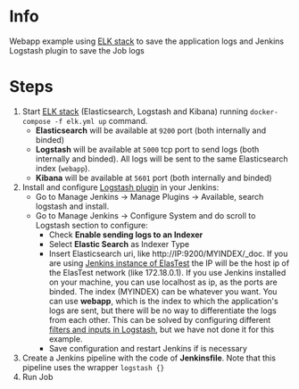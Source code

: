 Info
=====

Webapp example using [ELK stack](https://www.elastic.co/elk-stack) to save the application logs and Jenkins Logstash plugin to save the Job logs

Steps
=====

1. Start [ELK stack](https://www.elastic.co/elk-stack) (Elasticsearch, Logstash and Kibana) running `docker-compose -f elk.yml up` command.
	- **Elasticsearch** will be available at `9200` port (both internally and binded)
	- **Logstash** will be available at `5000` tcp port to send logs (both internally and binded). All logs will be sent to the same Elasticsearch index (`webapp`).
	- **Kibana** will be available at `5601` port (both internally and binded)
2. Install and configure [Logstash plugin](https://wiki.jenkins.io/display/JENKINS/Logstash+Plugin) in your Jenkins:
	- Go to Manage Jenkins -> Manage Plugins -> Available, search logstash and install.
	- Go to Manage Jenkins -> Configure System and do scroll to Logstash section to configure:
		- Check **Enable sending logs to an Indexer**
		- Select **Elastic Search** as Indexer Type
		- Insert Elasticsearch uri, like http://IP:9200/MYINDEX/_doc. If you are using [Jenkins instance of ElasTest](https://elastest.io/docs/jenkins/) the IP will be the host ip of the ElasTest network (like 172.18.0.1). If you use Jenkins installed on your machine, you can use localhost as ip, as the ports are binded. The index (MYINDEX) can be whatever you want. You can use **webapp**, which is the index to which the application's logs are sent, but there will be no way to differentiate the logs from each other. This can be solved by configuring different [filters and inputs in Logstash](https://www.elastic.co/guide/en/logstash/6.5/filter-plugins.html), but we have not done it for this example.
		- Save configuration and restart Jenkins if is necessary
3. Create a Jenkins pipeline with the code of **Jenkinsfile**. Note that this pipeline uses the wrapper `logstash {}`
4. Run Job

